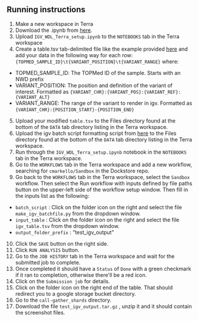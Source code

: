 ## Running instructions

1) Make a new workspace in Terra
2) Download the .ipynb from [here](https://github.com/cmarkello/Sandbox/blob/master/brca_exchange_cooccurrence_analysis/igv_terra_stuff/IGV_WDL_Terra_setup.ipynb).
3) Upload `IGV_WDL_Terra_setup.ipynb` to the `NOTEBOOKS` tab in the Terra workspace
4) Create a table.tsv tab-delimited file like the example provided [here](https://github.com/cmarkello/Sandbox/blob/master/brca_exchange_cooccurrence_analysis/igv_terra_stuff/table.tsv) and add your data in the following way for each row:
`{TOPMED_SAMPLE_ID}\t{VARIANT_POSITION}\t{VARIANT_RANGE}`
where:
  - TOPMED_SAMPLE_ID: The TOPMed ID of the sample. Starts with an NWD prefix
  - VARIANT_POSITION: The position and definition of the variant of interest. Formatted as `{VARIANT_CHR}:{VARIANT_POS}:{VARIANT_REF}:{VARIANT_ALT}`
  - VARIANT_RANGE: The range of the variant to render in igv. Formatted as `{VARIANT_CHR}:{POSITION_START}-{POSITION_END}`

5) Upload your modified `table.tsv` to the Files directory found at the bottom of the `DATA` tab directory listing in the Terra workspace.
6) Upload the igv batch script formatting script from [here](https://github.com/cmarkello/Sandbox/blob/master/brca_exchange_cooccurrence_analysis/igv_terra_stuff/make_igv_batchfile.py) to the Files directory found at the bottom of the `DATA` tab directory listing in the Terra workspace.
7) Run through the `IGV_WDL_Terra_setup.ipynb` notebook in the `NOTEBOOKS` tab in the Terra workspace.
8) Go to the `WORKFLOWS` tab in the Terra workspace and add a new workflow, searching for `cmarkello/Sandbox` in the Dockstore repo.
9) Go back to the `WORKFLOWS` tab in the Terra workspace, select the `Sandbox` workflow. Then select the Run workflow with inputs defined by file paths button on the upper-left side of the workflow setup window. Then fill in the inputs list as the following:
- `batch_script` : Click on the folder icon on the right and select the file `make_igv_batchfile.py` from the dropdown window.
- `input_table` : Click on the folder icon on the right and select the file `igv_table.tsv` from the dropdown window.
- `output_folder_prefix` : "test_igv_output"

10) Click the `SAVE` button on the right side.
11) Click `RUN ANALYSIS` button.
12) Go to the `JOB HISTORY` tab in the Terra workspace and wait for the submitted job to complete.
13) Once completed it should have a `Status` of `Done` with a green checkmark if it ran to completion, otherwise there'll be a red icon.
14) Click on the `Submission job` for details.
15) Click on the folder icon on the right end of the table. That should redirect you to a google storage bucket directory.
16) Go to the `call-gather_shards` directory.
17) Download the file `test_igv_output.tar.gz` , unzip it and it should contain the screenshot files.
